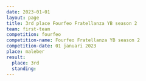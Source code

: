 ```yaml
---
date: 2023-01-01
layout: page
title: 3rd place Fourfeo Fratellanza YB season 2
team: first-team
competition: fourfeo
competition-name: Fourfeo Fratellanza YB season 2
competition-date: 01 januari 2023
place: maleber
result:
  place: 3rd
  standing:
---
```

